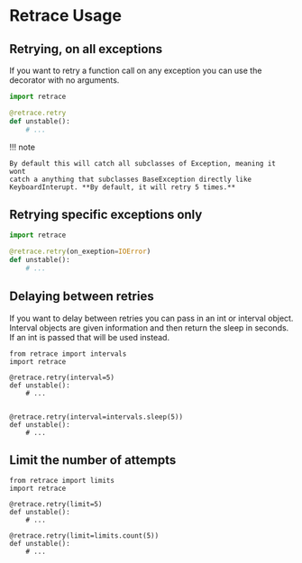 # Retrace Usage


## Retrying, on all exceptions


If you want to retry a function call on any exception you can use the decorator
with no arguments.


```python
import retrace

@retrace.retry
def unstable():
    # ...
```

!!! note

    By default this will catch all subclasses of Exception, meaning it wont
    catch a anything that subclasses BaseException directly like
    KeyboardInterupt. **By default, it will retry 5 times.**


## Retrying specific exceptions only

```python
import retrace

@retrace.retry(on_exeption=IOError)
def unstable():
    # ...
```


## Delaying between retries

If you want to delay between retries you can pass in an int or interval object.
Interval objects are given information and then return the sleep in seconds. If
an int is passed that will be used instead.

```
from retrace import intervals
import retrace

@retrace.retry(interval=5)
def unstable():
    # ...


@retrace.retry(interval=intervals.sleep(5))
def unstable():
    # ...
```


## Limit the number of attempts

```
from retrace import limits
import retrace

@retrace.retry(limit=5)
def unstable():
    # ...

@retrace.retry(limit=limits.count(5))
def unstable():
    # ...
```
